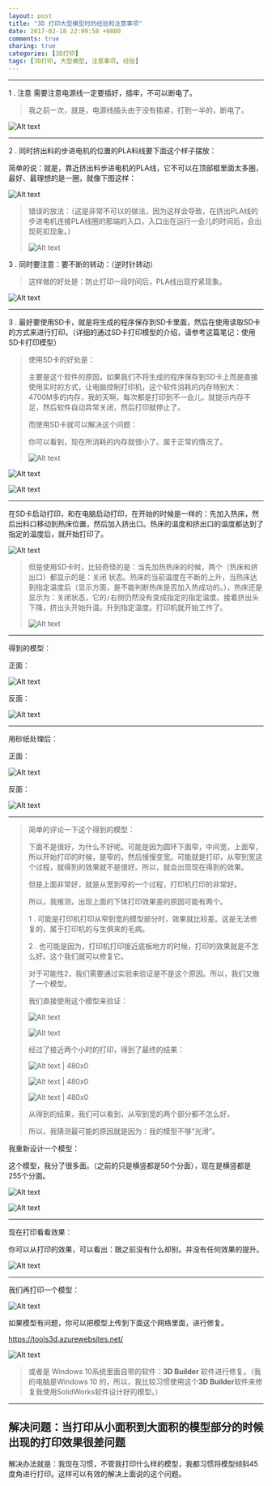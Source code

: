 ```yaml
---
layout: post
title: "3D 打印大型模型时的经验和注意事项"
date: 2017-02-18 22:09:58 +0800
comments: true
sharing: true
categories: [3D打印]
tags: [3D打印, 大型模型, 注意事项, 经验]
---
```



----------

1 . 注意 需要注意电源线一定要插好，插牢，不可以断电了。

> 我之前一次，就是，电源线插头由于没有插紧，打到一半的，断电了。

![Alt text](/images/2017-2-18-3D-printer-experience-and-precautions-when-printing-large-models/1485307588623.png)


----------

2 . 同时挤出料的步进电机的位置的PLA料线要下面这个样子摆放：

简单的说：就是，靠近挤出料步进电机的PLA线，它不可以在顶部框里面太多圈，最好、最理想的是一圈，就像下图这样：

![Alt text](/images/2017-2-18-3D-printer-experience-and-precautions-when-printing-large-models/1485308021035.png)

> 错误的放法：（这是非常不可以的做法，因为这样会导致，在挤出PLA线的步进电机连接PLA线圈的那端的入口，入口出在运行一会儿的时间后，会出现死扣现象。）
>  
> ![Alt text](/images/2017-2-18-3D-printer-experience-and-precautions-when-printing-large-models/1485309295046.png)



3 . 同时要注意：要不断的转动：（逆时针转动）

> 这样做的好处是：防止打印一段时间后，PLA线出现拧紧现象。

![Alt text](/images/2017-2-18-3D-printer-experience-and-precautions-when-printing-large-models/1485307763855.png)


----------

3 . 最好要使用SD卡，就是将生成的程序保存到SD卡里面，然后在使用读取SD卡的方式来进行打印。（详细的通过SD卡打印模型的介绍，请参考这篇笔记：使用SD卡打印模型）

> 使用SD卡的好处是：
>  
> 主要是这个软件的原因，如果我们不将生成的程序保存到SD卡上而是直接使用实时的方式，让电脑控制打印机，这个软件消耗的内存特别大：4700M多的内存，我的天啊，每次都是打印到不一会儿，就提示内存不足，然后软件自动异常关闭，然后打印就停止了。
>  
> 而使用SD卡就可以解决这个问题：
>  
> 你可以看到，现在所消耗的内存就很小了。属于正常的情况了。
>  
> ![Alt text](/images/2017-2-18-3D-printer-experience-and-precautions-when-printing-large-models/1485304742210.png)

![Alt text](/images/2017-2-18-3D-printer-experience-and-precautions-when-printing-large-models/1485303479812.png)

![Alt text](/images/2017-2-18-3D-printer-experience-and-precautions-when-printing-large-models/1485303763458.png)


----------

在SD卡启动打印，和在电脑启动打印，在开始的时候是一样的：先加入热床，然后出料口移动到热床位置，然后加入挤出口。热床的温度和挤出口的温度都达到了指定的温度后，就开始打印了。

![Alt text](/images/2017-2-18-3D-printer-experience-and-precautions-when-printing-large-models/1485304615579.png)

> 但是使用SD卡时，比较奇怪的是：当先加热热床的时候，两个（热床和挤出口）都显示的是：关闭 状态。热床的当前温度在不断的上升，当热床达到指定温度后（显示方面，是不能判断热床是否加入热成功的。），热床还是显示为：关闭状态，它的`/`右侧仍然没有变成指定的指定温度。接着挤出头下降，挤出头开始升温。升到指定温度。打印机就开始工作了。
> 
> ![Alt text](/images/2017-2-18-3D-printer-experience-and-precautions-when-printing-large-models/1485304630660.png)


----------

得到的模型：

正面：

![Alt text](/images/2017-2-18-3D-printer-experience-and-precautions-when-printing-large-models/1485310579275.png)


反面：

![Alt text](/images/2017-2-18-3D-printer-experience-and-precautions-when-printing-large-models/1485310602262.png)


----------

用砂纸处理后：

正面：

![Alt text](/images/2017-2-18-3D-printer-experience-and-precautions-when-printing-large-models/1485310642550.png)

反面：

![Alt text](/images/2017-2-18-3D-printer-experience-and-precautions-when-printing-large-models/1485310659869.png)


----------


> 简单的评论一下这个得到的模型：
> 
> 下面不是很好，为什么不好呢。可能是因为圆环下面窄，中间宽，上面窄，所以开始打印的时候，是窄的，然后慢慢变宽。可能就是打印，从窄到宽这个过程，就得到的效果就不是很好。所以，就会出现现在得到的效果。
>  
> 但是上面非常好，就是从宽到窄的一个过程，打印机打印的非常好。
>  
> 所以，我推测，出现上面的下体打印效果差的原因可能有两个。
>  
> 1 . 可能是打印机打印从窄到宽的模型部分时，效果就比较差。这是无法修复的，属于打印机的与生俱来的毛病。
>  
> 2 . 也可能是因为，打印机打印接近底板地方的时候，打印的效果就是不怎么好。这个我们就可以修复它。
>  
> 对于可能性2，我们需要通过实验来验证是不是这个原因。所以，我们又做了一个模型。
>  
> 我们直接使用这个模型来验证：
> 
> ![Alt text](/images/2017-2-18-3D-printer-experience-and-precautions-when-printing-large-models/1485330460807.png) 
> 
> ![Alt text](/images/2017-2-18-3D-printer-experience-and-precautions-when-printing-large-models/1485330717421.png)
>  
> 经过了接近两个小时的打印，得到了最终的结果：
>  
> ![Alt text | 480x0](./1485390402045.png)
>  
> ![Alt text | 480x0](./1485390431885.png)
>  
> ![Alt text | 480x0](./1485390455275.png)
>  
> 从得到的结果，我们可以看到，从窄到宽的两个部分都不怎么好。
>  
> 所以，我猜测最可能的原因就是因为：我的模型不够“光滑”。



我重新设计一个模型：

这个模型，我分了很多面。（之前的只是横竖都是50个分面），现在是横竖都是255个分面。

![Alt text](/images/2017-2-18-3D-printer-experience-and-precautions-when-printing-large-models/1485391232182.png)

![Alt text](/images/2017-2-18-3D-printer-experience-and-precautions-when-printing-large-models/1485391327521.png)


----------

现在打印看看效果：

你可以从打印的效果，可以看出：跟之前没有什么却别。并没有任何效果的提升。

![Alt text](/images/2017-2-18-3D-printer-experience-and-precautions-when-printing-large-models/1485394881419.png)


----------

我们再打印一个模型：

![Alt text](/images/2017-2-18-3D-printer-experience-and-precautions-when-printing-large-models/1485403493320.png)


如果模型有问题，你可以把模型上传到下面这个网络里面，进行修复。

https://tools3d.azurewebsites.net/

![Alt text](/images/2017-2-18-3D-printer-experience-and-precautions-when-printing-large-models/1485449251335.png)


> 或者是 Windows 10系统里面自带的软件：**3D Builder** 软件进行修复。（我的电脑是Windows 10 的，所以，我比较习惯使用这个**3D Builder**软件来修复我使用SolidWorks软件设计好的模型。）

----------


## 解决问题：当打印从小面积到大面积的模型部分的时候出现的打印效果很差问题

解决办法就是：我现在习惯，不管我打印什么样的模型，我都习惯将模型倾斜45度角进行打印。这样可以有效的解决上面说的这个问题。
